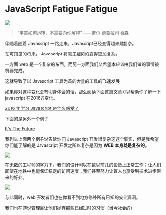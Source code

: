 # JavaScript Fatigue Fatigue

![](http://p1.bpimg.com/4851/eb2075626f6c26dc.jpg)

> “宇宙如何运转，不需要向你解释” 										——奈尔·德葛拉司·泰森

伴随着随着 Javascript 一路走来，Javascript已经变得越来越复杂。

在可预见的将来， Javascript 将毫无疑问的变得更加复杂。

一方面 web 是一个复杂的东西，而另一方面我们又希望本应该由我们做的事情被机器完成。

这就导致了以 Javascript 工具为首的大量的工具的飞速发展

如果你对这种变化没有切身体会的话，那么阅读下面这篇文章可以帮助你了解一下 javascript 在2016的变化。

[2016 年学习 Javascript 是什么感受？](https://zhuanlan.zhihu.com/p/22817885)

下面的是另外一个例子

[It's The Future](https://circleci.com/blog/its-the-future/)

我列举上面两个例子说告诉你们 Javascript 开发很复杂这这个事实，但是我希望你们能了解的是 Javascript 开发之所以复杂是因为  **WEB 本身就是复杂的。** 

![](http://i1.piimg.com/4851/2c8410d7b156406b.png)

在无数的工程师的努力下，我们的设计可以在数以前几的设备上正常工作；让人们即使在地铁中也能保证稳定的访问速度；我们甚至努力让盲人也享受到技术进步带来的好处。

![](http://i1.piimg.com/4851/896bbb2db6bb022b.jpg)

与此同时，web 开发者们也在你看不到地方修补所有已知的安全漏洞。

我们也在游说管理层让他们抛弃那些已经过时的习惯（当今社会的）







